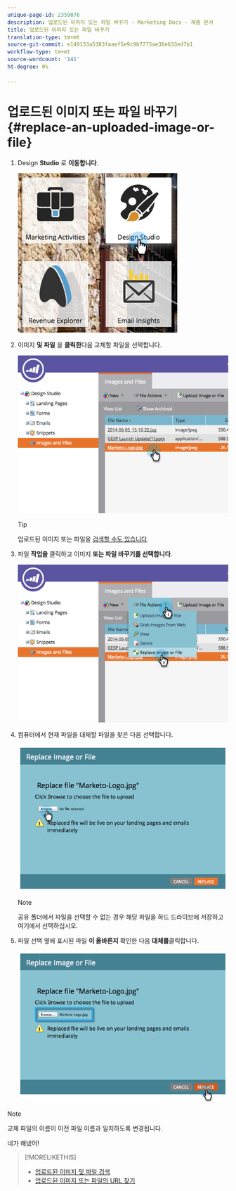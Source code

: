 ```yaml
---
unique-page-id: 2359876
description: 업로드된 이미지 또는 파일 바꾸기 - Marketing Docs - 제품 문서
title: 업로드된 이미지 또는 파일 바꾸기
translation-type: tm+mt
source-git-commit: e149133a5383faaef5e9c9b7775ae36e633ed7b1
workflow-type: tm+mt
source-wordcount: '141'
ht-degree: 0%

---
```



# 업로드된 이미지 또는 파일 바꾸기 {#replace-an-uploaded-image-or-file}

1. Design **Studio** 로 **이동합니다**.

   ![](assets/designstudio-6.png)

1. 이미지 **및** **파일** 을 **클릭한**&#x200B;다음 교체할 파일을 선택합니다.

   ![](assets/image2014-9-16-11-3a21-3a48.png)

   >[!TIP]
   >
   >업로드된 이미지 또는 파일을 [검색할 수도 있습니다](search-uploaded-images-and-files.md).

1. 파일 **작업을** 클릭하고 이미지 **또는 파일 바꾸기를 선택합니다**.

   ![](assets/image2014-9-16-11-3a21-3a55.png)

1. 컴퓨터에서 현재 파일을 대체할 파일을 찾은 다음 선택합니다.

   ![](assets/image2014-9-16-11-3a22-3a2.png)

   >[!NOTE]
   >
   >공유 폴더에서 파일을 선택할 수 없는 경우 해당 파일을 하드 드라이브에 저장하고 여기에서 선택하십시오.

1. 파일 선택 옆에 표시된 파일 **이 올바른지** 확인한 다음 **대체를**&#x200B;클릭합니다.

   ![](assets/image2014-9-16-11-3a22-3a12.png)

>[!NOTE]
>
>교체 파일의 이름이 이전 파일 이름과 일치하도록 변경됩니다.

네가 해냈어!

>[!MORELIKETHIS]
>
>* [업로드된 이미지 및 파일 검색](search-uploaded-images-and-files.md)
>* [업로드된 이미지 또는 파일의 URL 찾기](find-the-url-of-an-uploaded-image-or-file.md)

>




